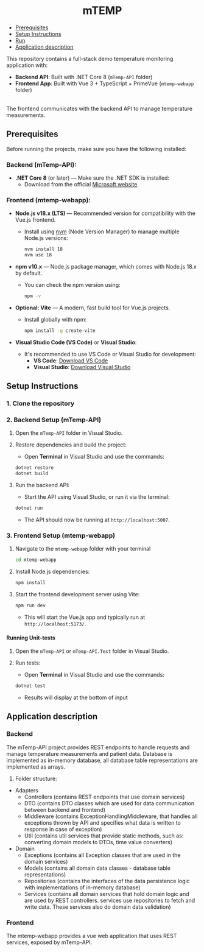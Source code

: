 
<div align="center">      
  <h1>mTEMP</h1>      
</div>      


- [Prerequisites](#prerequisites)
- [Setup Instructions](#setup-instructions)
- [Run](#run)
- [Application description](#application-description)


<table>      
<tr>      
This repository contains a full-stack demo temperature monitoring application with:

- **Backend API**: Built with .NET Core 8 (`mTemp-API` folder)
- **Frontend App**: Built with Vue 3 + TypeScript + PrimeVue (`mtemp-webapp` folder)</tr>      
</table>      
The frontend communicates with the backend API to manage temperature measurements.




## Prerequisites

Before running the projects, make sure you have the following installed:

### Backend (mTemp-API):
- **.NET Core 8** (or later) — Make sure the .NET SDK is installed:
  - Download from the official [Microsoft website](https://dotnet.microsoft.com/download/dotnet).

### Frontend (mtemp-webapp):
- **Node.js v18.x (LTS)** — Recommended version for compatibility with the Vue.js frontend.
  - Install using [nvm](https://github.com/nvm-sh/nvm) (Node Version Manager) to manage multiple Node.js versions:
    ```bash
    nvm install 18
    nvm use 18
    ```

- **npm v10.x** — Node.js package manager, which comes with Node.js 18.x by default.
  - You can check the npm version using:
    ```bash
    npm -v
    ```

- **Optional: Vite** — A modern, fast build tool for Vue.js projects.
  - Install globally with npm:
    ```bash
    npm install -g create-vite
    ```

- **Visual Studio Code (VS Code)** or **Visual Studio**:
  - It's recommended to use VS Code or Visual Studio for development:
    - **VS Code**: [Download VS Code](https://code.visualstudio.com/)
    - **Visual Studio**: [Download Visual Studio](https://visualstudio.microsoft.com/)




## Setup Instructions

### 1. Clone the repository

### 2. Backend Setup (mTemp-API)

1.  Open the `mTemp-API` folder in Visual Studio.
    
2.  Restore dependencies and build the project:
    
    -   Open **Terminal** in Visual Studio and use the commands:
    ```bash
    dotnet restore
    dotnet build
    ```
        
3.  Run the backend API:
    
    -   Start the API using Visual Studio, or run it via the terminal:
      ```bash
    dotnet run
    ```
    -   The API should now be running at `http://localhost:5007`.

### 3. Frontend Setup (mtemp-webapp)

1.  Navigate to the `mtemp-webapp` folder with your terminal
     ```bash
    cd mtemp-webapp
    ```
    
2.  Install Node.js dependencies:
    ```bash
    npm install
    ```    
3.  Start the frontend development server using Vite:
    
    ```bash
    npm run dev
    ```   
    
    -   This will start the Vue.js app and typically run at `http://localhost:5173/`.

#### Running Unit-tests
1.  Open the `mTemp-API` or `mTemp-API.Test` folder in Visual Studio.
    
2.  Run tests:
    
    -   Open **Terminal** in Visual Studio and use the commands:
    ```bash
    dotnet test
    ```
    - Results will display at the bottom of input

## Application description

### Backend
The mTemp-API project provides REST endpoints to handle requests and manage temperature measurements and patient data.
Database is implemented as in-memory database, all database table representations are implemented as arrays.

1. Folder structure:
  - Adapters
    - Controllers (contains REST endpoints that use domain services)
    - DTO (contains DTO classes which are used for data communication between backend and frontend)
    - Middleware (contains ExceptionHandlingMiddleware, that handles all exceptions thrown by API and specifies what data is written to response in case of exception)
    - Util (contains util services that provide static methods, such as: converting domain models to DTOs, time value converters)
  - Domain
    - Exceptions (contains all Exception classes that are used in the domain services)
    - Models (contains all domain data classes - database table representations)
    - Repositories (contains the interfaces of the data persistence logic with implementations of in-memory database)
    - Services (contains all domain services that hold domain logic and are used by REST controllers. services use repositories to fetch and write data. These services also do domain data validation)


### Frontend
The mtemp-webapp provides a vue web application that uses REST services, exposed by mTemp-API.